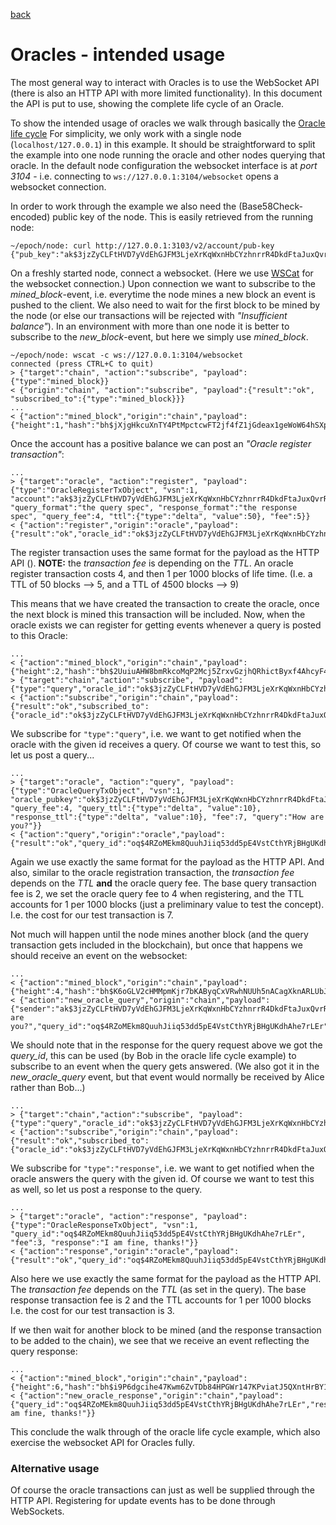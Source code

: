 [back](./README.md)
# Oracles - intended usage

The most general way to interact with Oracles is to use the WebSocket
API (there is also an HTTP API with more limited functionality). In
this document the API is put to use, showing the complete life cycle
of an Oracle.

To show the intended usage of oracles we walk through basically the [Oracle
life cycle](/oracles/oracle_life_cycle.md) For simplicity, we only work with a single
node (`localhost/127.0.0.1`) in this example. It should be straightforward
to split the example into one node running the oracle and other nodes querying
that oracle. In the default node configuration the websocket interface is at
*port 3104* - i.e. connecting to `ws://127.0.0.1:3104/websocket` opens a
websocket connection.

In order to work through the example we also need the (Base58Check-encoded)
public key of the node. This is easily retrieved from the running node:
```
~/epoch/node: curl http://127.0.0.1:3103/v2/account/pub-key
{"pub_key":"ak$3jzZyCLFtHVD7yVdEhGJFM3LjeXrKqWxnHbCYzhnrrR4DkdFtaJuxQvrR8VbbXExDPkCHFAei5q969JA6EayQpb8z5C3Mf"}
```

On a freshly started node, connect a websocket. (Here we use
[WSCat](https://github.com/websockets/wscat) for the websocket connection.)
Upon connection we want to subscribe to the _mined_block_-event,
i.e. everytime the node mines a new block an event is pushed to the client. We
also need to wait for the first block to be mined by the node (or else our
transactions will be rejected with _"Insufficient balance"_). In an environment
with more than one node it is better to subscribe to the _new_block_-event, but
here we simply use _mined_block_.

```
~/epoch/node: wscat -c ws://127.0.0.1:3104/websocket
connected (press CTRL+C to quit)
> {"target":"chain", "action":"subscribe", "payload":{"type":"mined_block}}
< {"origin":"chain", "action":"subscribe", "payload":{"result":"ok", "subscribed_to":{"type":"mined_block}}}
...
< {"action":"mined_block","origin":"chain","payload":{"height":1,"hash":"bh$jXjgHkcuXnTY4PtMpctcwFT2jf4fZ1jGdeax1geWoW64hSXpY"}}
```

Once the account has a positive balance we can post an _"Oracle register transaction"_:
```
...
> {"target":"oracle", "action":"register", "payload":{"type":"OracleRegisterTxObject", "vsn":1, "account":"ak$3jzZyCLFtHVD7yVdEhGJFM3LjeXrKqWxnHbCYzhnrrR4DkdFtaJuxQvrR8VbbXExDPkCHFAei5q969JA6EayQpb8z5C3Mf", "query_format":"the query spec", "response_format":"the response spec", "query_fee":4, "ttl":{"type":"delta", "value":50}, "fee":5}}
< {"action":"register","origin":"oracle","payload":{"result":"ok","oracle_id":"ok$3jzZyCLFtHVD7yVdEhGJFM3LjeXrKqWxnHbCYzhnrrR4DkdFtaJuxQvrR8VbbXExDPkCHFAei5q969JA6EayQpb8z5C3Mf","tx_hash":"th$26iUqaRt4s1ydAF8z7WDeM4FhCqwEu5TbWTCazYFsPY8Le8Upq"}}
```

The register transaction uses the same format for the payload as the HTTP API
(<link to Swagger API description>). **NOTE:** the *transaction fee* is
depending on the _TTL_. An oracle register transaction costs 4, and then 1 per
1000 blocks of life time. (I.e. a TTL of 50 blocks --> 5, and a TTL of 4500
blocks --> 9)

This means that we have created the transaction to create the oracle, once the
next block is mined this transaction will be included. Now, when the oracle
exists we can register for getting events whenever a query is posted to this
Oracle:
```
...
< {"action":"mined_block","origin":"chain","payload":{"height":2,"hash":"bh$2UuiuAHW8bmRkcoMqP2Mcj5ZrxvGzjhQRhictByxf4AhcyF4q"}}
> {"target":"chain","action":"subscribe", "payload":{"type":"query","oracle_id":"ok$3jzZyCLFtHVD7yVdEhGJFM3LjeXrKqWxnHbCYzhnrrR4DkdFtaJuxQvrR8VbbXExDPkCHFAei5q969JA6EayQpb8z5C3Mf"}}
< {"action":"subscribe","origin":"chain","payload":{"result":"ok","subscribed_to":{"oracle_id":"ok$3jzZyCLFtHVD7yVdEhGJFM3LjeXrKqWxnHbCYzhnrrR4DkdFtaJuxQvrR8VbbXExDPkCHFAei5q969JA6EayQpb8z5C3Mf","type":"query"}}}
```

We subscribe for `"type":"query"`, i.e. we want to get notified when the oracle
with the given id receives a query. Of course we want to test this, so let us
post a query...
```
...
> {"target":"oracle", "action":"query", "payload":{"type":"OracleQueryTxObject", "vsn":1, "oracle_pubkey":"ok$3jzZyCLFtHVD7yVdEhGJFM3LjeXrKqWxnHbCYzhnrrR4DkdFtaJuxQvrR8VbbXExDPkCHFAei5q969JA6EayQpb8z5C3Mf", "query_fee":4, "query_ttl":{"type":"delta", "value":10}, "response_ttl":{"type":"delta", "value":10}, "fee":7, "query":"How are you?"}}
< {"action":"query","origin":"oracle","payload":{"result":"ok","query_id":"oq$4RZoMEkm8QuuhJiiq53dd5pE4VstCthYRjBHgUKdhAhe7rLEr","tx_hash":"th$fCRXecXPDoYhKF5NaVdYL3ZbMMsJrUCKb18LJYCYuzRTT79mV"}}
```

Again we use exactly the same format for the payload as the HTTP API. And also,
similar to the oracle registration transaction, the _transaction fee_ depends
on the _TTL_ **and** the oracle query fee. The base query transaction fee is 2,
we set the oracle query fee to 4 when registering, and the TTL accounts for 1
per 1000 blocks (just a preliminary value to test the concept). I.e. the cost
for our test transaction is 7.

Not much will happen until the node mines another block (and the query
transaction gets included in the blockchain), but once that happens we should
receive an event on the websocket:
```
...
< {"action":"mined_block","origin":"chain","payload":{"height":4,"hash":"bh$K6oGLV2cHMMpmKjr7bKAByqCxVRwhNUUh5nACagXknARLUbJ3"}}
< {"action":"new_oracle_query","origin":"chain","payload":{"sender":"ak$3jzZyCLFtHVD7yVdEhGJFM3LjeXrKqWxnHbCYzhnrrR4DkdFtaJuxQvrR8VbbXExDPkCHFAei5q969JA6EayQpb8z5C3Mf","query":"How are you?","query_id":"oq$4RZoMEkm8QuuhJiiq53dd5pE4VstCthYRjBHgUKdhAhe7rLEr"}}
```

We should note that in the response for the query request above we got the
*query_id*, this can be used (by Bob in the oracle life cycle example) to
subscribe to an event when the query gets answered. (We also got it in the
*new_oracle_query* event, but that event would normally be received by Alice
rather than Bob...)

```
...
> {"target":"chain","action":"subscribe", "payload":{"type":"query","oracle_id":"ok$3jzZyCLFtHVD7yVdEhGJFM3LjeXrKqWxnHbCYzhnrrR4DkdFtaJuxQvrR8VbbXExDPkCHFAei5q969JA6EayQpb8z5C3Mf"}}
< {"action":"subscribe","origin":"chain","payload":{"result":"ok","subscribed_to":{"oracle_id":"ok$3jzZyCLFtHVD7yVdEhGJFM3LjeXrKqWxnHbCYzhnrrR4DkdFtaJuxQvrR8VbbXExDPkCHFAei5q969JA6EayQpb8z5C3Mf","type":"query"}}}
```

We subscribe for `"type":"response"`, i.e. we want to get notified when the
oracle answers the query with the given id. Of course we want to test this as
well, so let us post a response to the query.

```
...
> {"target":"oracle", "action":"response", "payload":{"type":"OracleResponseTxObject", "vsn":1, "query_id":"oq$4RZoMEkm8QuuhJiiq53dd5pE4VstCthYRjBHgUKdhAhe7rLEr", "fee":3, "response":"I am fine, thanks!"}}
< {"action":"response","origin":"oracle","payload":{"result":"ok","query_id":"oq$4RZoMEkm8QuuhJiiq53dd5pE4VstCthYRjBHgUKdhAhe7rLEr","tx_hash":"th$2mUjNg9VLztPC1DLSckdA6P4vPffC6xtAQNoHtYbtoHAd4yXuw"}}
```

Also here we use exactly the same format for the payload as the HTTP API. The
_transaction fee_ depends on the _TTL_ (as set in the query). The base response
transaction fee is 2 and the TTL accounts for 1 per 1000 blocks I.e. the cost
for our test transaction is 3.

If we then wait for another block to be mined (and the response transaction to
be added to the chain), we see that we receive an event reflecting the query
response:
```
...
< {"action":"mined_block","origin":"chain","payload":{"height":6,"hash":"bh$i9P6dgcihe47Kwm6ZvTDb84HPGWr147KPviatJ5QXntHrBY1m"}}
< {"action":"new_oracle_response","origin":"chain","payload":{"query_id":"oq$4RZoMEkm8QuuhJiiq53dd5pE4VstCthYRjBHgUKdhAhe7rLEr","response":"I am fine, thanks!"}}
```

This conclude the walk through of the oracle life cycle example, which also
exercise the websocket API for Oracles fully.

### Alternative usage

Of course the oracle transactions can just as well be supplied through the HTTP
API. Registering for update events has to be done through WebSockets.
